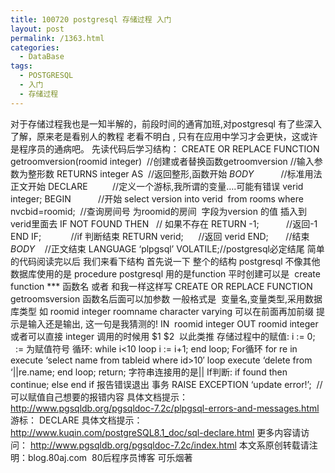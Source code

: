 ```yaml
---
title: 100720 postgresql 存储过程 入门
layout: post
permalink: /1363.html
categories:
  - DataBase
tags:
  - POSTGRESQL
  - 入门
  - 存储过程
---
```

 对于存储过程我也是一知半解的，前段时间的通宵加班,对postgresql 有了些深入了解，原来老是看别人的教程 老看不明白 , 只有在应用中学习才会更快，这或许是程序员的通病吧。 先读代码后学习结构： CREATE OR REPLACE FUNCTION getroomversion(roomid integer)  //创建或者替换函数getroomversion //输入参数为整形数 RETURNS integer AS  //返回整形,函数开始 $BODY$           //标准用法 正文开始 DECLARE          //定义一个游标,我所谓的变量&#8230;.可能有错误 verid integer; BEGIN           //开始 select version into verid  from rooms where nvcbid=roomid;  //查询房间号 为roomid的房间  字段为version 的值 插入到 verid里面去 IF NOT FOUND THEN   // 如果不存在 RETURN -1;           //返回-1 END IF;            //if 判断结束 RETURN verid;      //返回 verid END;       //结束 $BODY$    //正文结束 LANGUAGE &#8216;plpgsql&#8217; VOLATILE;//postgresql必定结尾 简单的代码阅读完以后 我们来看下结构 首先说一下 整个的结构 postgresql 不像其他数据库使用的是 procedure postgresql 用的是function 平时创建可以是  create function \*** 函数名 或者 和我一样这样写 CREATE OR REPLACE FUNCTION getroomsversion 函数名后面可以加参数 一般格式是  变量名,变量类型,采用数据库类型 如 roomid integer roomname character varying 可以在前面再加前缀 提示是输入还是输出, 这一句是我猜测的! IN  roomid integer OUT roomid integer 或者可以直接 integer 调用的时候用 $1 $2  以此类推 存储过程中的赋值: i := 0;       := 为赋值符号 循环: while i<10 loop i := i+1; end loop; For循环 for re in execute &#8216;select name from tableid where id>10&#8242; loop execute &#8216;delete from &#8216;||re.name; end loop; return; 字符串连接用的是|| If判断: if found then continue; else end if 报告错误退出 事务 RAISE EXCEPTION &#8216;update error!&#8217;;  //可以赋值自己想要的报错内容 具体文档提示： http://www.pgsqldb.org/pgsqldoc-7.2c/plpgsql-errors-and-messages.html 游标： DECLARE 具体文档提示： http://www.kuqin.com/postgreSQL8.1_doc/sql-declare.html 更多内容请访问： http://www.pgsqldb.org/pgsqldoc-7.2c/index.html 本文系原创转载请注明：blog.80aj.com  80后程序员博客 可乐烟著